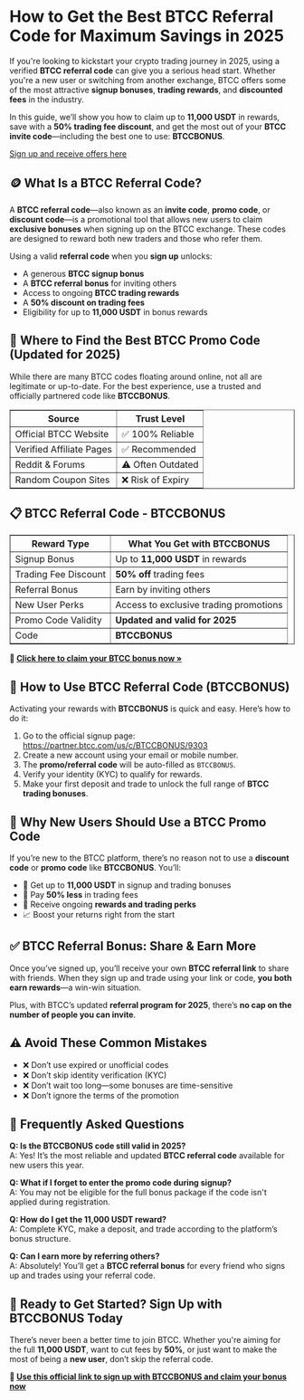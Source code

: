 

  <h1>How to Get the Best BTCC Referral Code for Maximum Savings in 2025</h1>

  <p>If you're looking to kickstart your crypto trading journey in 2025, using a verified <strong>BTCC referral code</strong> can give you a serious head start. Whether you're a new user or switching from another exchange, BTCC offers some of the most attractive <strong>signup bonuses</strong>, <strong>trading rewards</strong>, and <strong>discounted fees</strong> in the industry.</p>

  <p>In this guide, we’ll show you how to claim up to <strong>11,000 USDT</strong> in rewards, save with a <strong>50% trading fee discount</strong>, and get the most out of your <strong>BTCC invite code</strong>—including the best one to use: <strong>BTCCBONUS</strong>.</p>
<p><a href="https://partner.btcc.com/us/c/BTCCBONUS/9303" target="_blank">Sign up and receive offers here</a></p>

<img src="https://images.mirror-media.xyz/publication-images/ueC9oOHfKwXrYumG_JCkP.jpeg?height=500&amp;width=1000" decoding="async" data-nimg="fill" class="css-xah9so" style="position: absolute; inset: 0px; box-sizing: border-box; padding: 0px; border: none; margin: auto; display: block; width: 0px; height: 0px; min-width: 100%; max-width: 100%; min-height: 100%; max-height: 100%;">
  <h2>🪙 What Is a BTCC Referral Code?</h2>

  <p>A <strong>BTCC referral code</strong>—also known as an <strong>invite code</strong>, <strong>promo code</strong>, or <strong>discount code</strong>—is a promotional tool that allows new users to claim <strong>exclusive bonuses</strong> when signing up on the BTCC exchange. These codes are designed to reward both new traders and those who refer them.</p>

  <p>Using a valid <strong>referral code</strong> when you <strong>sign up</strong> unlocks:</p>
  <ul>
    <li>A generous <strong>BTCC signup bonus</strong></li>
    <li>A <strong>BTCC referral bonus</strong> for inviting others</li>
    <li>Access to ongoing <strong>BTCC trading rewards</strong></li>
    <li>A <strong>50% discount on trading fees</strong></li>
    <li>Eligibility for up to <strong>11,000 USDT</strong> in bonus rewards</li>
  </ul>

  <h2>🧭 Where to Find the Best BTCC Promo Code (Updated for 2025)</h2>

  <p>While there are many BTCC codes floating around online, not all are legitimate or up-to-date. For the best experience, use a trusted and officially partnered code like <strong>BTCCBONUS</strong>.</p>

  <table border="1" cellpadding="8" cellspacing="0">
    <thead>
      <tr>
        <th>Source</th>
        <th>Trust Level</th>
      </tr>
    </thead>
    <tbody>
      <tr>
        <td>Official BTCC Website</td>
        <td>✅ 100% Reliable</td>
      </tr>
      <tr>
        <td>Verified Affiliate Pages</td>
        <td>✅ Recommended</td>
      </tr>
      <tr>
        <td>Reddit & Forums</td>
        <td>⚠️ Often Outdated</td>
      </tr>
      <tr>
        <td>Random Coupon Sites</td>
        <td>❌ Risk of Expiry</td>
      </tr>
    </tbody>
  </table>

  <h2>📋 BTCC Referral Code - BTCCBONUS</h2>

  <table border="1" cellpadding="8" cellspacing="0">
    <thead>
      <tr>
        <th>Reward Type</th>
        <th>What You Get with BTCCBONUS</th>
      </tr>
    </thead>
    <tbody>
      <tr>
        <td>Signup Bonus</td>
        <td>Up to <strong>11,000 USDT</strong> in rewards</td>
      </tr>
      <tr>
        <td>Trading Fee Discount</td>
        <td><strong>50% off</strong> trading fees</td>
      </tr>
      <tr>
        <td>Referral Bonus</td>
        <td>Earn by inviting others</td>
      </tr>
      <tr>
        <td>New User Perks</td>
        <td>Access to exclusive trading promotions</td>
      </tr>
      <tr>
        <td>Promo Code Validity</td>
        <td><strong>Updated and valid for 2025</strong></td>
      </tr>
      <tr>
        <td>Code</td>
        <td><strong>BTCCBONUS</strong></td>
      </tr>
    </tbody>
  </table>

  <p><strong>🎁 <a href="https://partner.btcc.com/us/c/BTCCBONUS/9303" target="_blank">Click here to claim your BTCC bonus now »</a></strong></p>

  <h2>📝 How to Use BTCC Referral Code (BTCCBONUS)</h2>

  <p>Activating your rewards with <strong>BTCCBONUS</strong> is quick and easy. Here’s how to do it:</p>
  <ol>
    <li>Go to the official signup page:  
      <a href="https://partner.btcc.com/us/c/BTCCBONUS/9303" target="_blank">https://partner.btcc.com/us/c/BTCCBONUS/9303</a>
    </li>
    <li>Create a new account using your email or mobile number.</li>
    <li>The <strong>promo/referral code</strong> will be auto-filled as <code>BTCCBONUS</code>.</li>
    <li>Verify your identity (KYC) to qualify for rewards.</li>
    <li>Make your first deposit and trade to unlock the full range of <strong>BTCC trading bonuses</strong>.</li>
  </ol>

  <h2>🚀 Why New Users Should Use a BTCC Promo Code</h2>

  <p>If you’re new to the BTCC platform, there’s no reason not to use a <strong>discount code</strong> or <strong>promo code</strong> like <strong>BTCCBONUS</strong>. You’ll:</p>
  <ul>
    <li>🚨 Get up to <strong>11,000 USDT</strong> in signup and trading bonuses</li>
    <li>💸 Pay <strong>50% less</strong> in trading fees</li>
    <li>🎯 Receive ongoing <strong>rewards and trading perks</strong></li>
    <li>📈 Boost your returns right from the start</li>
  </ul>

  <h2>✅ BTCC Referral Bonus: Share & Earn More</h2>

  <p>Once you’ve signed up, you’ll receive your own <strong>BTCC referral link</strong> to share with friends. When they sign up and trade using your link or code, <strong>you both earn rewards</strong>—a win-win situation.</p>

  <p>Plus, with BTCC’s updated <strong>referral program for 2025</strong>, there’s <strong>no cap on the number of people you can invite</strong>.</p>

  <h2>⚠️ Avoid These Common Mistakes</h2>

  <ul>
    <li>❌ Don’t use expired or unofficial codes</li>
    <li>❌ Don’t skip identity verification (KYC)</li>
    <li>❌ Don’t wait too long—some bonuses are time-sensitive</li>
    <li>❌ Don’t ignore the terms of the promotion</li>
  </ul>

  <h2>💬 Frequently Asked Questions</h2>

  <p><strong>Q: Is the BTCCBONUS code still valid in 2025?</strong><br>
  A: Yes! It’s the most reliable and updated <strong>BTCC referral code</strong> available for new users this year.</p>

  <p><strong>Q: What if I forget to enter the promo code during signup?</strong><br>
  A: You may not be eligible for the full bonus package if the code isn't applied during registration.</p>

  <p><strong>Q: How do I get the 11,000 USDT reward?</strong><br>
  A: Complete KYC, make a deposit, and trade according to the platform’s bonus structure.</p>

  <p><strong>Q: Can I earn more by referring others?</strong><br>
  A: Absolutely! You’ll get a <strong>BTCC referral bonus</strong> for every friend who signs up and trades using your referral code.</p>

  <h2>🎯 Ready to Get Started? Sign Up with BTCCBONUS Today</h2>

  <p>There’s never been a better time to join BTCC. Whether you're aiming for the full <strong>11,000 USDT</strong>, want to cut fees by <strong>50%</strong>, or just want to make the most of being a <strong>new user</strong>, don’t skip the referral code.</p>

  <p><strong>🔗 <a href="https://partner.btcc.com/us/c/BTCCBONUS/9303" target="_blank">Use this official link to sign up with BTCCBONUS and claim your bonus now</a></strong></p>

</body>
</html>
